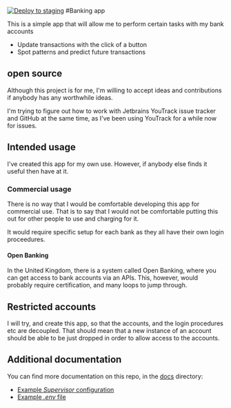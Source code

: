 [![Deploy to staging](https://github.com/GrandadEvans/Bank/actions/workflows/deploy.yml/badge.svg?branch=staging)](https://github.com/GrandadEvans/Bank/actions/workflows/deploy.yml)
#Banking app

This is a simple app that will allow me to perform certain
tasks with my bank accounts

*  Update transactions with the click of a button
*  Spot patterns and predict future transactions

## open source

Although this project is for me, I'm willing to accept ideas
and contributions if anybody has any worthwhile ideas.

I'm trying to figure out how to work with Jetbrains YouTrack issue tracker
and GitHub at the same time, as I've been using YouTrack for a while now for issues.

## Intended usage
I've created this app for my own use. However, if anybody else finds it useful then have at it.

### Commercial usage
There is no way that I would be comfortable developing this app for commercial use.
That is to say that I would not be comfortable putting this out for other people to use and charging for it.

It would require specific setup for each bank as they all have their own login proceedures.

#### Open Banking
In the United Kingdom, there is a system called Open Banking, where you can get access to bank accounts via an APIs.
This, however, would probably require certification, and many loops to jump through.

## Restricted accounts
I will try, and create this app, so that the accounts, and the login procedures etc are decoupled.
That should mean that a new instance of an account should be able to be just dropped in order to allow access to the accounts.

## Additional documentation
You can find more documentation on this repo, in the [docs](/docs) directory:
  * [Example *Supervisor* configuration](/docs/supervisor.md)
  * [Example *.env* file](/docs/.env.md)

